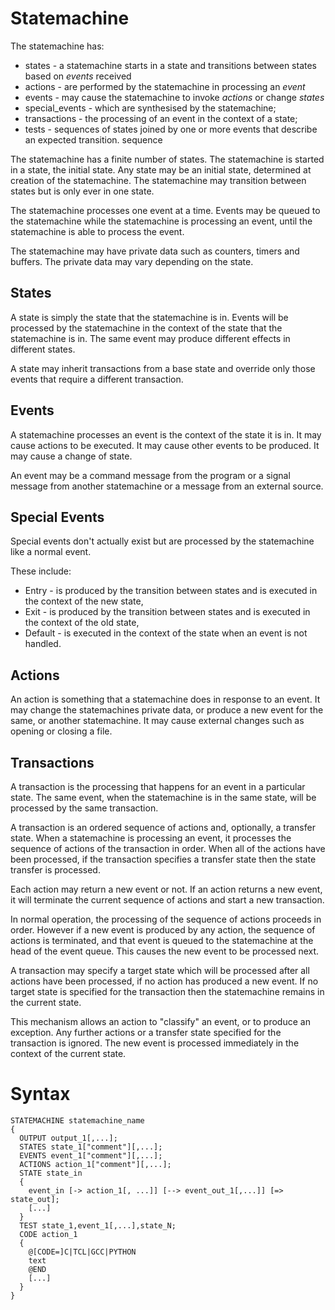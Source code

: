# Statemachine
The statemachine has:
* states - a statemachine starts in a state and transitions between states based on *events* received
* actions - are performed by the statemachine in processing an *event*
* events - may cause the statemachine to invoke *actions* or change *states*
* special_events - which are synthesised by the statemachine;
* transactions - the processing of an event in the context of a state;
* tests - sequences of states joined by one or more events that describe an expected transition. sequence

The statemachine has a finite number of states. The statemachine is started in a state, the initial state. Any state may be an initial state, determined at creation of the statemachine. The statemachine may transition between states but is only ever in one state.

The statemachine processes one event at a time. Events may be queued to the statemachine while the statemachine is processing an event, until the statemachine is able to process the event.

The statemachine may have private data such as counters, timers and buffers. The private data may vary depending on the state.

## States
A state is simply the state that the statemachine is in. Events will be processed by the statemachine in the context of the state that the statemachine is in. The same event may produce different effects in different states.

A state may inherit transactions from a base state and override only those events that require a different transaction.
## Events
A statemachine processes an event is the context of the state it is in. It may cause actions to be executed. It may cause other events to be produced. It may cause a change of state.

An event may be a command message from the program or a signal message from another statemachine or a message from an external source.

## Special Events
Special events don't actually exist but are processed by the statemachine like a normal event.

These include:
* Entry - is produced by the transition between states and is executed in the context of the new state,
* Exit - is produced by the transition between states and is executed in the context of the old state,
* Default - is executed in the context of the state when an event is not handled.

## Actions
An action is something that a statemachine does in response to an event. It may change the statemachines private data, or produce a new event for the same, or another statemachine. It may cause external changes such as opening or closing a file.

## Transactions
A transaction is the processing that happens for an event in a particular state. The same event, when the statemachine is in the same state, will be processed by the same transaction.

A transaction is an ordered sequence of actions and, optionally, a transfer state. When a statemachine is processing an event, it processes the sequence of actions of the transaction in order. When all of the actions have been processed, if the transaction specifies a transfer state then the state transfer is processed.

Each action may return a new event or not. If an action returns a new event, it will terminate the current sequence of actions and start a new transaction.

In normal operation, the processing of the sequence of actions proceeds in order. However if a new event is produced by any action, the sequence of actions is terminated, and that event is queued to the statemachine at the head of the event queue. This causes the new event to be processed next.

A transaction may specify a target state which will be processed after all actions have been processed, if no action has produced a new event. If no target state is specified for the transaction then the statemachine remains in the current state.

This mechanism allows an action to "classify" an event, or to produce an exception. Any further actions or a transfer state specified for the transaction is ignored. The new event is processed immediately in the context of the current state.

# Syntax
````
STATEMACHINE statemachine_name
{
  OUTPUT output_1[,...];
  STATES state_1["comment"][,...];
  EVENTS event_1["comment"][,...];
  ACTIONS action_1["comment"][,...];
  STATE state_in
  {
    event_in [-> action_1[, ...]] [--> event_out_1[,...]] [=> state_out];
    [...]
  }
  TEST state_1,event_1[,...],state_N;
  CODE action_1
  {
    @[CODE=]C|TCL|GCC|PYTHON
    text
    @END
    [...]
  }
}
````
